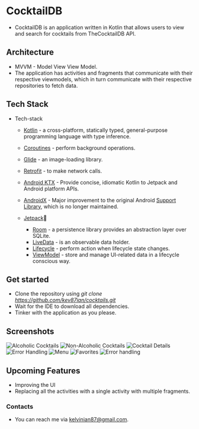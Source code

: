 # CocktailDB

- CocktailDB is an application written in Kotlin that allows users to view and search for cocktails from TheCocktailDB API.

## Architecture
- MVVM - Model View View Model. 
- The application has activities and fragments that communicate with their respective viewmodels, which in turn communicate with their respective repositories to fetch data.

## Tech Stack

* Tech-stack
    * [Kotlin](https://kotlinlang.org/) - a cross-platform, statically typed, general-purpose programming language with type inference.
    * [Coroutines](https://kotlinlang.org/docs/reference/coroutines-overview.html) - perform background operations.
    * [Glide](https://github.com/bumptech/glide) - an image-loading library.
    * [Retrofit](https://square.github.io/retrofit/) - to make network calls.
    * [Android KTX](https://developer.android.com/kotlin/ktx.html) - Provide concise, idiomatic Kotlin to Jetpack and Android platform APIs.
    * [AndroidX](https://developer.android.com/jetpack/androidx) - Major improvement to the original Android [Support Library](https://developer.android.com/topic/libraries/support-library/index), which is no longer maintained.
    
    * [Jetpack](https://developer.android.com/jetpack)🚀
        * [Room](https://developer.android.com/topic/libraries/architecture/room) - a persistence library provides an abstraction layer over SQLite.
        * [LiveData](https://developer.android.com/topic/libraries/architecture/livedata) - is an observable data holder.
        * [Lifecycle](https://developer.android.com/topic/libraries/architecture/lifecycle) - perform action when lifecycle state changes.
        * [ViewModel](https://developer.android.com/topic/libraries/architecture/viewmodel) - store and manage UI-related data in a lifecycle conscious way.

## Get started
- Clone the repository using *git clone https://github.com/kev87ian/cocktails.git*
- Wait for the IDE to download all dependencies.
- Tinker with the application as you please.


## Screenshots
![Alcoholic Cocktails](Images/alcoholic.jpg)
![Non-Alcoholic Cocktails](Images/non-alcoholic.jpg)
![Cocktail Details](Images/details.jpg)
![Error Handling](Images/errorhandling.jpg)
![Menu](Images/menu.jpg)
![Favorites](Images/favorites.jpg)
![Error handling](Images/no-results.jpg)


## Upcoming Features
- Improving the UI
- Replacing all the activities with a single activity with multiple fragments.



### Contacts
- You can reach me via kelvinian87@gmail.com.
